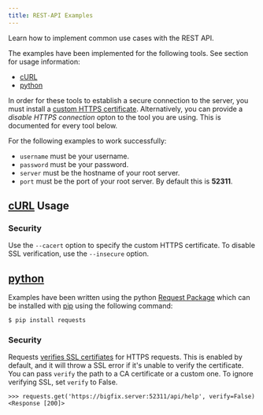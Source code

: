 ```yaml
---
title: REST-API Examples
---
```


Learn how to implement common use cases with the REST API.

The examples have been implemented for the following tools. See section for usage information:
- [cURL](#cURL)
- [python](#python)

In order for these tools to establish a secure connection to the server, you must install a [custom HTTPS certificate](http://www-01.ibm.com/support/docview.wss?uid=swg21505848). Alternatively, you can provide a *disable HTTPS connection* opton to the tool you are using. This is documented for every tool below.

For the following examples to work successfully:
* `username` must be your username.
* `password` must be your password.
* `server` must be the hostname of your root server.
* `port` must be the port of your root server. By default this is **52311**.

## [cURL](http://curl.haxx.se) Usage
### Security
Use the `--cacert` option to specify the custom HTTPS certificate. To disable SSL verification, use the `--insecure` option.

## [python](https://www.python.org/)
Examples have been written using the python [Request Package](http://requests.readthedocs.io/en/master/) which can be installed with [pip](https://pip.pypa.io/) using the following command:
```
$ pip install requests
```

### Security
Requests [verifies SSL certifiates](https://requests.readthedocs.io/en/latest/user/advanced/#ssl-cert-verification) for HTTPS requests. This is enabled by default, and it will throw a SSL error if it's unable to verify the certificate. You can pass `verify` the path to a CA certificate or a custom one. To ignore verifying SSL, set `verify` to False.

```
>>> requests.get('https://bigfix.server:52311/api/help', verify=False)
<Response [200]>
```


